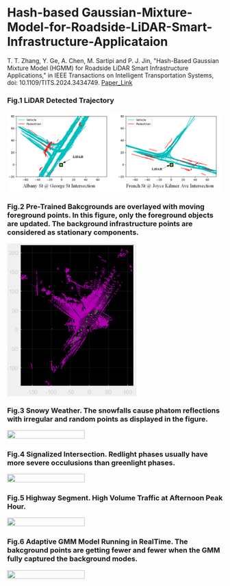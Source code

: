 # Hash-based Gaussian-Mixture-Model-for-Roadside-LiDAR-Smart-Infrastructure-Applicataion
T. T. Zhang, Y. Ge, A. Chen, M. Sartipi and P. J. Jin, "Hash-Based Gaussian Mixture Model (HGMM) for Roadside LiDAR Smart Infrastructure Applications," in IEEE Transactions on Intelligent Transportation Systems, doi: 10.1109/TITS.2024.3434749. [Paper_Link](https://ieeexplore.ieee.org/document/10624598)

### Fig.1 LiDAR Detected Trajectory

![LiDAR Detected Trajectory vs Video Detected Trajectory](https://github.com/TeRyZh/Gaussian-Mixture-Model-for-Roadside-LiDAR-Object-Detection-and-Tracking/blob/main/Images/Trajectories.png)

### Fig.2 Pre-Trained Bakcgrounds are overlayed with moving foreground points. In this figure, only the foreground objects are updated. The background infrastructure points are considered as stationary components.

<img align="center" height= 60% width="60%" src="https://github.com/TeRyZh/Gaussian-Mixture-Model-for-Roadside-LiDAR-Object-Detection-and-Tracking/blob/main/Images/Segment%20Animation.gif">

### Fig.3 Snowy Weather. The snowfalls cause phatom reflections with irregular and random points as displayed in the figure. 
<img align="center" height= 40%  width="60%" src="https://github.com/TeRyZh/Gaussian-Mixture-Model-for-Roadside-LiDAR-Object-Detection-and-Tracking/blob/main/Images/GMM_FrenchJoyce_animation.gif">

### Fig.4 Signalized Intersection. Redlight phases usually have more severe occulusions than greenlight phases.
<img align="center" height= 60%  width="60%" src="https://github.com/TeRyZh/Hash-Based-Gaussian-Mixture-Model-for-Roadside-LiDAR-Object-Detection-and-Tracking/blob/main/Detection-Tracking/GeorgeSt_animation.gif">

### Fig.5 Highway Segment. High Volume Traffic at Afternoon Peak Hour. 
<img align="center" height= 60%  width="60%" src="https://github.com/TeRyZh/Hash-Based-Gaussian-Mixture-Model-for-Roadside-LiDAR-Object-Detection-and-Tracking/blob/main/Detection-Tracking/Gibbons_animation.gif">

### Fig.6 Adaptive GMM Model Running in RealTime. The bakcground points are getting fewer and fewer when the GMM fully captured the background modes. 
<img align="center" height= 60%  width="60%" src="https://github.com/TeRyZh/Gaussian-Mixture-Model-for-Roadside-LiDAR-Object-Detection-and-Tracking/blob/main/Images/RealTimeSegmentation.gif">
